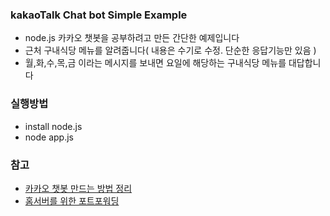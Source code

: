 ### kakaoTalk Chat bot Simple Example
- node.js 카카오 챗봇을 공부하려고 만든 간단한 예제입니다
- 근처 구내식당 메뉴를 알려줍니다( 내용은 수기로 수정. 단순한 응답기능만 있음 )
- 월,화,수,목,금 이라는 메시지를 보내면 요일에 해당하는 구내식당 메뉴를 대답합니다

### 실행방법
- install node.js
- node app.js

### 참고
- [카카오 챗봇 만드는 방법 정리](https://parkwonhui.github.io/server/2018/11/18/server-kakao-chat-bot.html)
- [홈서버를 위한 포트포워딩](https://parkwonhui.github.io/server/2018/11/18/server-port-forwarding.html)



